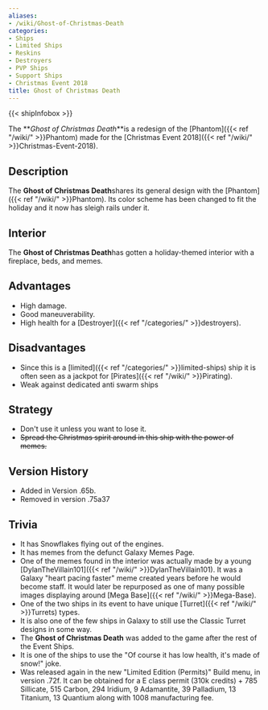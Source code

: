 ```yaml
---
aliases:
- /wiki/Ghost-of-Christmas-Death
categories:
- Ships
- Limited Ships
- Reskins
- Destroyers
- PVP Ships
- Support Ships
- Christmas Event 2018
title: Ghost of Christmas Death
---  
```


{{< shipInfobox >}} 

The **_Ghost of Christmas Death_**is a redesign of the [Phantom]({{< ref "/wiki/" >}}Phantom) made for the [Christmas Event 2018]({{< ref "/wiki/" >}}Christmas-Event-2018). 

## Description

The **Ghost of Christmas Death**shares its general design with the [Phantom]({{< ref "/wiki/" >}}Phantom). Its color scheme has been changed to fit the holiday and it now has sleigh rails under it.

## Interior

The **Ghost of Christmas Death**has gotten a holiday-themed interior with a fireplace, beds, and memes.

## Advantages

- High damage.
- Good maneuverability.
- High health for a [Destroyer]({{< ref "/categories/" >}}destroyers).

## Disadvantages

- Since this is a [limited]({{< ref "/categories/" >}}limited-ships) ship it is often seen as a jackpot for [Pirates]({{< ref "/wiki/" >}}Pirating).
- Weak against dedicated anti swarm ships

## Strategy

- Don't use it unless you want to lose it.
- <s>Spread the Christmas spirit around in this ship with the power of memes.</s>

## Version History 

- Added in Version .65b.
- Removed in version .75a37

## Trivia

- It has Snowflakes flying out of the engines.
- It has memes from the defunct Galaxy Memes Page.
- One of the memes found in the interior was actually made by a young [DylanTheVillain101]({{< ref "/wiki/" >}}DylanTheVillain101). It was a Galaxy "heart pacing faster" meme created years before he would become staff. It would later be repurposed as one of many possible images displaying around [Mega Base]({{< ref "/wiki/" >}}Mega-Base).
- One of the two ships in its event to have unique [Turret]({{< ref "/wiki/" >}}Turrets) types.
- It is also one of the few ships in Galaxy to still use the Classic Turret designs in some way.
- The **Ghost of Christmas Death** was added to the game after the rest of the Event Ships.
- It is one of the ships to use the "Of course it has low health, it's made of snow!" joke.
- Was released again in the new "Limited Edition (Permits)" Build menu, in version .72f. It can be obtained for a E class permit (310k credits) + 785 Sillicate, 515 Carbon, 294 Iridium, 9 Adamantite, 39 Palladium, 13 Titanium, 13 Quantium along with 1008 manufacturing fee.